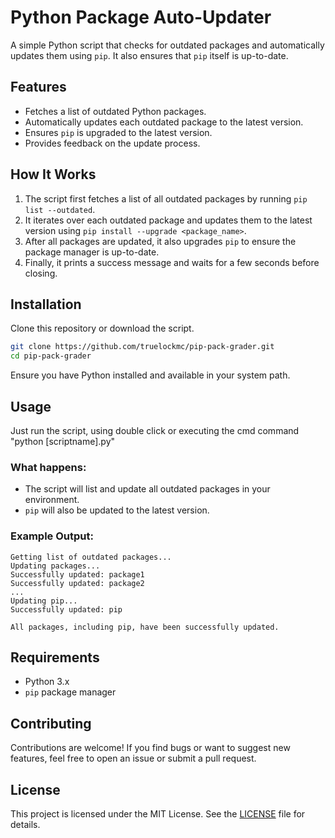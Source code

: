 # Python Package Auto-Updater

A simple Python script that checks for outdated packages and automatically updates them using `pip`. It also ensures that `pip` itself is up-to-date.

## Features

- Fetches a list of outdated Python packages.
- Automatically updates each outdated package to the latest version.
- Ensures `pip` is upgraded to the latest version.
- Provides feedback on the update process.

## How It Works

1. The script first fetches a list of all outdated packages by running `pip list --outdated`.
2. It iterates over each outdated package and updates them to the latest version using `pip install --upgrade <package_name>`.
3. After all packages are updated, it also upgrades `pip` to ensure the package manager is up-to-date.
4. Finally, it prints a success message and waits for a few seconds before closing.

## Installation

Clone this repository or download the script.

```bash
git clone https://github.com/truelockmc/pip-pack-grader.git
cd pip-pack-grader
```

Ensure you have Python installed and available in your system path.

## Usage

Just run the script, using double click or executing the cmd command "python [scriptname].py"

### What happens:

- The script will list and update all outdated packages in your environment.
- `pip` will also be updated to the latest version.

### Example Output:

```
Getting list of outdated packages...
Updating packages...
Successfully updated: package1
Successfully updated: package2
...
Updating pip...
Successfully updated: pip

All packages, including pip, have been successfully updated.
```

## Requirements

- Python 3.x
- `pip` package manager

## Contributing

Contributions are welcome! If you find bugs or want to suggest new features, feel free to open an issue or submit a pull request.

## License

This project is licensed under the MIT License. See the [LICENSE](LICENSE) file for details.
